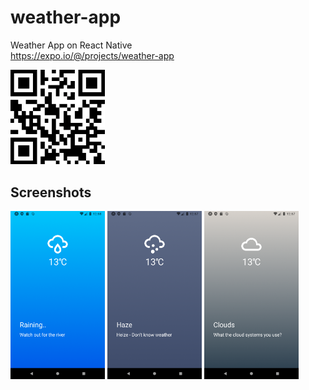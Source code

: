 # weather-app

Weather App on React Native  
https://expo.io/@/projects/weather-app

<img src="./screenshots/qrcode.png" width="30%">

## Screenshots

<img src="./screenshots/rain.png" width="30%">
<img src="./screenshots/haze.png" width="30%">
<img src="./screenshots/clouds.png" width="30%">
